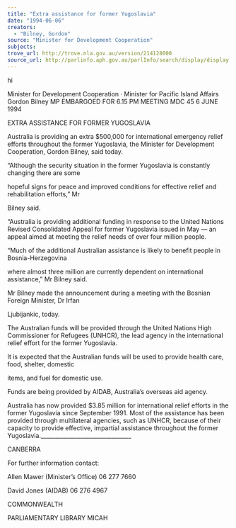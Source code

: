 ```yaml
---
title: "Extra assistance for former Yugoslavia"
date: "1994-06-06"
creators:
  - "Bilney, Gordon"
source: "Minister for Development Cooperation"
subjects:
trove_url: http://trove.nla.gov.au/version/214128000
source_url: http://parlinfo.aph.gov.au/parlInfo/search/display/display.w3p;query=Id%3A%22media/pressrel/HPR05004780%22
---
```


 hi

 Minister for Development Cooperation · Minister for Pacific Island Affairs  Gordon Bilney MP EMBARGOED FOR 6.15 PM MEETING MDC 45 6 JUNE 1994

 EXTRA ASSISTANCE FOR FORMER YUGOSLAVIA

 Australia is providing an extra $500,000 for international emergency relief efforts throughout the  former Yugoslavia, the Minister for Development Cooperation, Gordon Bilney, said today.

 “Although the security situation in the former Yugoslavia is constantly changing there are some 

 hopeful signs for peace and improved conditions for effective relief and rehabilitation efforts,” Mr 

 Bilney said.

 “Australia is providing additional funding in response to the United Nations Revised Consolidated  Appeal for former Yugoslavia issued in May — an appeal aimed at meeting the relief needs of over  four million people.

 “Much of the additional Australian assistance is likely to benefit people in Bosnia-Herzegovina 

 where almost three million are currently dependent on international assistance,” Mr Bilney said.

 Mr Bilney made the announcement during a meeting with the Bosnian Foreign Minister, Dr Irfan 

 Ljubijankic, today.

 The Australian funds will be provided through the United Nations High Commissioner for  Refugees (UNHCR), the lead agency in the international relief effort for the former Yugoslavia.

 It is expected that the Australian funds will be used to provide health care, food, shelter, domestic 

 items, and fuel for domestic use.

 Funds are being provided by AIDAB, Australia’s overseas aid agency.

 Australia has now provided $3.85 million for international relief efforts in the former Yugoslavia  since September 1991. Most of the assistance has been provided through multilateral agencies, such  as UNHCR, because of their capacity to provide effective, impartial assistance throughout the  former Yugoslavia.________________________________

 CANBERRA

 For further information contact:

 Allen Mawer (Minister’s Office) 06 277 7660

 David Jones (AIDAB) 06 276 4967

 COMMONWEALTH

 PARLIAMENTARY LIBRARY  MICAH

